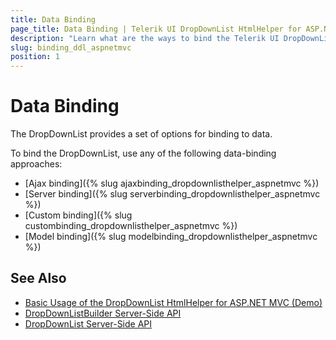 ```yaml
---
title: Data Binding
page_title: Data Binding | Telerik UI DropDownList HtmlHelper for ASP.NET MVC
description: "Learn what are the ways to bind the Telerik UI DropDownList HtmlHelper for ASP.NET MVC to data."
slug: binding_ddl_aspnetmvc
position: 1
---
```


# Data Binding

The DropDownList provides a set of options for binding to data.

To bind the DropDownList, use any of the following data-binding approaches:

* [Ajax binding]({% slug ajaxbinding_dropdownlisthelper_aspnetmvc %})
* [Server binding]({% slug serverbinding_dropdownlisthelper_aspnetmvc %})
* [Custom binding]({% slug custombinding_dropdownlisthelper_aspnetmvc %})
* [Model binding]({% slug modelbinding_dropdownlisthelper_aspnetmvc %})

## See Also

* [Basic Usage of the DropDownList HtmlHelper for ASP.NET MVC (Demo)](https://demos.telerik.com/aspnet-mvc/dropdownlist)
* [DropDownListBuilder Server-Side API](http://docs.telerik.com/aspnet-mvc/api/Kendo.Mvc.UI.Fluent/DropDownListBuilder)
* [DropDownList Server-Side API](/api/dropdownlist)
